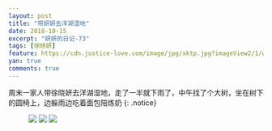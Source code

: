 ```yaml
---
layout: post
title: "带妍妍去洋湖湿地"
date: 2018-10-15
excerpt: "妍妍的日记-73"
tags: [徐晓妍]
feature: https://cdn.justice-love.com/image/jpg/xktp.jpg?imageView2/1/w/1200/h/500
yan: true
comments: true
---
```

周末一家人带徐晓妍去洋湖湿地，走了一半就下雨了，中午找了个大树，坐在树下的圆椅上，边躲雨边吃着面包陪炼奶
{: .notice}
<figure>
    <img src="{{ site.staticUrl }}/yanyan/image/yanghu1.jpg" />
    <img src="{{ site.staticUrl }}/yanyan/image/yanghu3.jpg" />
    <img src="{{ site.staticUrl }}/yanyan/image/yanghu2.jpg" />
</figure>
